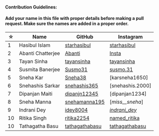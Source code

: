 #### Contribution Guidelines:

#### Add your name in this file with proper details before making a pull request. Make sure the names are added in a proper order.

| ☆ | Name | GitHub | Instagram |
| --- | --- | --- | --- |
| 1 | Hasibul Islam | [starhasibul](https://github.com/starhasibul) | [starhasibul](https://instagram.com/starhasibul) |
| 2 | Abanti Chatterjee | [Abanti](https://github.com/Abanti-2001) | [Insta](Instagram.com) |
| 3 | Tayan Sinha | [tayansinha](https://github.com/TayanSinha) | [tayansinha](https://instagram.com/tayansinha) |
| 4 | Susmita Banerjee | [Susmo31](https://github.com/Susmo31) | [susmo.31](https://www.instagram.com/susmo.31/) |
| 5 | Sneha Kar | [Sneha38](https://github.com/Sneha38) | [karsneha1650]
| 6 | Snehashis Sarkar | [snehashis365](https://github.com/snehashis365) | [snehashis.2000]
| 7 | Dipanjan Maiti | [dipanjn12345](https://github.com/Dipanjan12345) | [dipanjan1234]
| 8 | Sneha Manna | [snehamanna195](https://github.com/misssneha) |[_miss__sneha_] |
| 9 | Indrani Dey | [idey8004](https://github.com/idey8004) | [_indrani_dey_](https://instagram.com/_indrani_dey_)
|10 | Ritika Singh | [ritika2254](https://github.com/ritika2254) | [named_ritika](https://www.instagram.com/named_ritika) |
|10 | Tathagatha Basu | [tathagathabasu](https://github.com/tathagathabasu) | [tathagathabasu](https://www.instagram.com/tathagatha_basu) |


